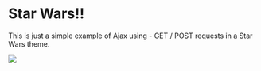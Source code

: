 # Star Wars!!

This is just a simple example of Ajax using - GET / POST requests in a Star Wars theme.

![](https://media.giphy.com/media/yzSnV1xVScbhm/giphy.gif)
